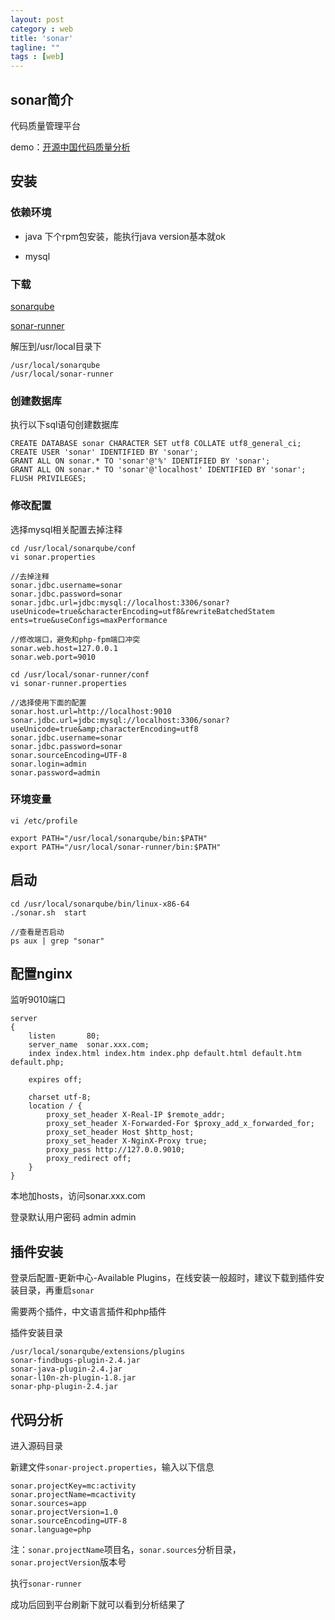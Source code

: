 ```yaml
---
layout: post
category : web
title: 'sonar'
tagline: ""
tags : [web]
---
```


## sonar简介

代码质量管理平台

demo：[开源中国代码质量分析](http://sonar.oschina.net/)

<!--break-->

## 安装

### 依赖环境

- java 下个rpm包安装，能执行java version基本就ok

- mysql

### 下载

[sonarqube](http://dist.sonar.codehaus.org/sonarqube-4.5.1.zip)

[sonar-runner](http://repo1.maven.org/maven2/org/codehaus/sonar/runner/sonar-runner-dist/2.4/sonar-runner-dist-2.4.zip)

解压到/usr/local目录下

    /usr/local/sonarqube
    /usr/local/sonar-runner

### 创建数据库

执行以下sql语句创建数据库

    CREATE DATABASE sonar CHARACTER SET utf8 COLLATE utf8_general_ci; 
    CREATE USER 'sonar' IDENTIFIED BY 'sonar';
    GRANT ALL ON sonar.* TO 'sonar'@'%' IDENTIFIED BY 'sonar';
    GRANT ALL ON sonar.* TO 'sonar'@'localhost' IDENTIFIED BY 'sonar';
    FLUSH PRIVILEGES;

### 修改配置

选择mysql相关配置去掉注释

    cd /usr/local/sonarqube/conf
    vi sonar.properties

    //去掉注释
    sonar.jdbc.username=sonar
    sonar.jdbc.password=sonar
    sonar.jdbc.url=jdbc:mysql://localhost:3306/sonar?useUnicode=true&characterEncoding=utf8&rewriteBatchedStatem    ents=true&useConfigs=maxPerformance

    //修改端口，避免和php-fpm端口冲突
    sonar.web.host=127.0.0.1
    sonar.web.port=9010

    cd /usr/local/sonar-runner/conf
    vi sonar-runner.properties

    //选择使用下面的配置
    sonar.host.url=http://localhost:9010                                                                        
    sonar.jdbc.url=jdbc:mysql://localhost:3306/sonar?useUnicode=true&amp;characterEncoding=utf8
    sonar.jdbc.username=sonar
    sonar.jdbc.password=sonar
    sonar.sourceEncoding=UTF-8
    sonar.login=admin
    sonar.password=admin

### 环境变量

    vi /etc/profile

    export PATH="/usr/local/sonarqube/bin:$PATH"
    export PATH="/usr/local/sonar-runner/bin:$PATH"

## 启动

    cd /usr/local/sonarqube/bin/linux-x86-64
    ./sonar.sh  start

    //查看是否启动
    ps aux | grep "sonar"

## 配置nginx

监听9010端口

    server
    {
        listen       80;
        server_name  sonar.xxx.com;
        index index.html index.htm index.php default.html default.htm default.php;

        expires off;

        charset utf-8;
        location / {
            proxy_set_header X-Real-IP $remote_addr;
            proxy_set_header X-Forwarded-For $proxy_add_x_forwarded_for;
            proxy_set_header Host $http_host;
            proxy_set_header X-NginX-Proxy true;
            proxy_pass http://127.0.0.9010;                                                       
            proxy_redirect off;
        }
    }

本地加hosts，访问sonar.xxx.com

登录默认用户密码 admin admin

## 插件安装

登录后配置-更新中心-Available Plugins，在线安装一般超时，建议下载到插件安装目录，再重启`sonar`

需要两个插件，中文语言插件和php插件

插件安装目录

    /usr/local/sonarqube/extensions/plugins
    sonar-findbugs-plugin-2.4.jar
    sonar-java-plugin-2.4.jar
    sonar-l10n-zh-plugin-1.8.jar
    sonar-php-plugin-2.4.jar

## 代码分析

进入源码目录

新建文件`sonar-project.properties`，输入以下信息

    sonar.projectKey=mc:activity
    sonar.projectName=mcactivity
    sonar.sources=app
    sonar.projectVersion=1.0 
    sonar.sourceEncoding=UTF-8
    sonar.language=php

注：`sonar.projectName`项目名，`sonar.sources`分析目录，`sonar.projectVersion`版本号

执行`sonar-runner`

成功后回到平台刷新下就可以看到分析结果了
